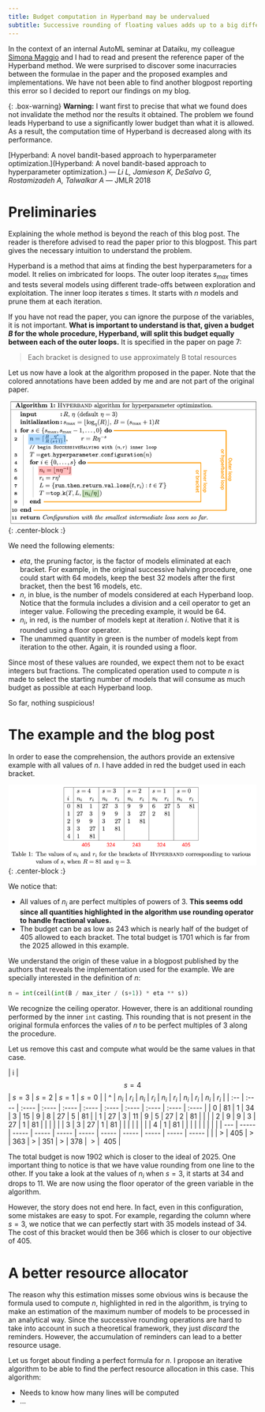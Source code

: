 ```yaml
---
title: Budget computation in Hyperband may be undervalued
subtitle: Successive rounding of floating values adds up to a big difference
---
```


In the context of an internal AutoML seminar at Dataiku, my colleague [Simona Maggio](https://www.linkedin.com/in/simonamaggio/) and I had to read and present the reference paper of the Hyperband method. We were surprised to discover some inacurracies between the formulae in the paper and the proposed examples and implementations. We have not been able to find another blogpost reporting this error so I decided to report our findings on my blog.

{: .box-warning}
**Warning:** I want first to precise that what we found does not invalidate the method nor the results it obtained. The problem we found leads Hyperband to use a significantly lower budget than what it is allowed. As a result, the computation time of Hyperband is decreased along with its performance.

[Hyperband: A novel bandit-based approach to hyperparameter optimization.](Hyperband: A novel bandit-based approach to hyperparameter optimization.) — *Li L, Jamieson K, DeSalvo G, Rostamizadeh A, Talwalkar A* — JMLR 2018

# Preliminaries

Explaining the whole method is beyond the reach of this blog post. The reader is therefore advised to read the paper prior to this blogpost. This part gives the necessary intuition to understand the problem.

Hyperband is a method that aims at finding the best hyperparameters for a model. It relies on imbricated for loops. The outer loop iterates $s_{max}$ times and tests several models using different trade-offs between exploration and exploitation. The inner loop iterates $s$ times. It starts with $n$ models and prune them at each iteration.

If you have not read the paper, you can ignore the purpose of the variables, it is not important. **What is important to understand is that, given a budget $B$ for the whole procedure, Hyperband, will split this budget equally between each of the outer loops.** It is specified in the paper on page 7:

> Each bracket is designed to use approximately B total resources

Let us now have a look at the algorithm proposed in the paper. Note that the colored annotations have been added by me and are not part of the original paper.

![Hyperband](/img/hyperband.png){: .center-block :}

We need the following elements:
* $eta$, the pruning factor, is the factor of models eliminated at each bracket. For example, in the original successive halving procedure, one could start with 64 models, keep the best 32 models after the first bracket, then the best 16 models, etc.
* $n$, in blue, is the number of models considered at each Hyperband loop. Notice that the formula includes a division and a ceil operator to get an integer value. Following the preceding example, it would be 64.
* $n_i$, in red, is the number of models kept at iteration $i$. Notive that it is rounded using a floor operator.
* The unammed quantity in green is the number of models kept from iteration to the other. Again, it is rounded using a floor.

Since most of these values are rounded, we expect them not to be exact integers but fractions. The complicated operation used to compute $n$ is made to select the starting number of models that will consume as much budget as possible at each Hyperband loop.

So far, nothing suspicious!

# The example and the blog post

In order to ease the comprehension, the authors provide an extensive example with all values of $n$. I have added in red the budget used in each bracket.

![Hyperband](/img/hyperband_table.png){: .center-block :}

We notice that:
* All values of $n_i$ are perfect multiples of powers of 3. **This seems odd since all quantities highlighted in the algorithm use rounding operator to handle fractional values.** 
* The budget can be as low as 243 which is nearly half of the budget of 405 allowed to each bracket. The total budget is 1701 which is far from the 2025 allowed in this example.

We understand the origin of these value in a blogpost published by the authors that reveals the implementation used for the example. We are specially interested in the definition of $n$:

```python
n = int(ceil(int(B / max_iter / (s+1)) * eta ** s))
```

We recognize the ceiling operator. However, there is an additional rounding performed by the inner `int` casting. This rounding that is not present in the original formula enforces the valies of $n$ to be perfect multiples of 3 along the procedure.

Let us remove this cast and compute what would be the same values in that case.

| i   |    $$s = 4$$    |    $s = 3$    |    $s = 2$    |    $s = 1$    |    $s = 0$    |
| ^   | $n_i$ | $r_i$ | $n_i$ | $r_i$ | $n_i$ | $r_i$ | $n_i$ | $r_i$ | $n_i$ | $r_i$ |
| :-- | :---- | :---- | :---- | :---- | :---- | :---- | :---- | :---- | :---- | :---- |
| 0   | 81    | 1     | 34    | 3     | 15    | 9     | 8     | 27    | 5     | 81    |
| 1   | 27    | 3     | 11    | 9     | 5     | 27    | 2     | 81    |       |       |
| 2   | 9     | 9     | 3     | 27    | 1     | 81    |       |       |       |       |
| 3   | 3     | 27    | 1     | 81    |       |       |       |       |       |       |
| 4   | 1     | 81    |       |       |       |       |       |       |       |       |
| --- | ----- | ----- | ----- | ----- | ----- | ----- | ----- | ----- | ----- | ----- | 
|     |  >    |  405  |  >    |  363  |  >    |  351  |  >    |  378  |  >    |  405  |

The total budget is now 1902 which is closer to the ideal of 2025. One important thing to notice is that we have value rounding from one line to the other. If you take a look at the values of $n_i$ when $s = 3$, it starts at 34 and drops to 11. We are now using the floor operator of the green variable in the algorithm.

However, the story does not end here. In fact, even in this configuration, some mistakes are easy to spot. For example, regarding the column where $s = 3$, we notice that we can perfectly start with 35 models instead of 34. The cost of this bracket would then be 366 which is closer to our objective of 405.

# A better resource allocator

The reason why this estimation misses some obvious wins is because the formula used to compute $n$, highlighted in red in the algorithm, is trying to make an estimation of the maximum number of models to be processed in an analytical way. Since the successive rounding operations are hard to take into account in such a theoretical framework, they just *discard* the reminders. However, the accumulation of reminders can lead to a better resource usage.

Let us forget about finding a perfect formula for $n$. I propose an iterative algorithm to be able to find the perfect resource allocation in this case. This algorithm:
* Needs to know how many lines will be computed
* ... 
